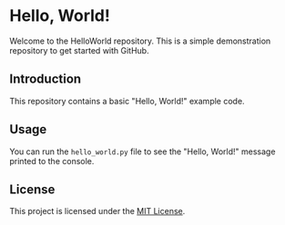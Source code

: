 # Hello, World!

Welcome to the HelloWorld repository. This is a simple demonstration repository to get started with GitHub.

## Introduction
This repository contains a basic "Hello, World!" example code.

## Usage
You can run the `hello_world.py` file to see the "Hello, World!" message printed to the console.

## License
This project is licensed under the [MIT License](LICENSE).
